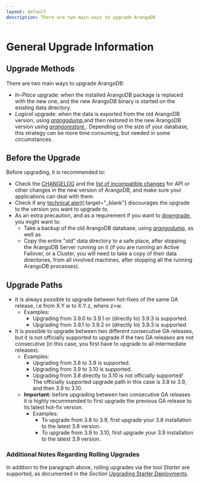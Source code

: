 ```yaml
---
layout: default
description: There are two main ways to upgrade ArangoDB
---
```

General Upgrade Information
===========================

Upgrade Methods
---------------

There are two main ways to upgrade ArangoDB:

- _In-Place_ upgrade: when the installed ArangoDB package is replaced with the new one, and
  the new ArangoDB binary is started on the existing data directory.
- _Logical_ upgrade: when the data is exported from the old ArangoDB version,
  using [_arangodump_ ](programs-arangodump.html) and then restored in
  the new ArangoDB version using [_arangorestore_ ](programs-arangorestore.html).
  Depending on the size of your database, this strategy can be more time consuming,
  but needed in some circumstances.

Before the Upgrade
------------------

Before upgrading, it is recommended to:

- Check the [CHANGELOG](release-notes.html#changelogs) and the
  [list of incompatible changes](release-notes.html#incompatible-changes)
  for API or other changes in the new version of ArangoDB, and make sure your applications
  can deal with them.
- Check if any [technical alert](https://www.arangodb.com/alerts/){:target="_blank"}
  discourages the upgrade to the version you want to upgrade to.
- As an extra precaution, and as a requirement if you want to [downgrade](downgrading.html),
  you might want to:
  - Take a backup of the old ArangoDB database, using [_arangodump_](programs-arangodump.html),
    as well as
  - Copy the entire "old" data directory to a safe place, after stopping the ArangoDB Server
    running on it (if you are running an Active Failover, or a Cluster, you will need to take
    a copy of their data directories, from all involved machines, after stopping all the running
    ArangoDB processes).

Upgrade Paths
-------------

- It is always possible to upgrade between hot-fixes of the same GA release, i.e
  from X.Y.w to X.Y.z, where z>w.
  - Examples:
    - Upgrading from 3.9.0 to 3.9.1 or (directly to) 3.9.3 is supported.
    - Upgrading from 3.9.1 to 3.9.2 or (directly to) 3.9.3 is supported.
- It is possible to upgrade between two different consecutive GA releases, but it is
  not officially supported to upgrade if the two GA releases are not consecutive
  (in this case, you first have to upgrade to all intermediate releases).
  - Examples:
    - Upgrading from 3.8 to 3.9 is supported.
    - Upgrading from 3.9 to 3.10 is supported.
    - Upgrading from 3.8 directly to 3.10 is not officially supported!
      The officially supported upgrade path in this case is 3.8 to 3.9, and then
      3.9 to 3.10.
  - **Important:** before upgrading between two consecutive GA releases it is highly
    recommended to first upgrade the previous GA release to its latest hot-fix version.
    - Examples:
      - To upgrade from 3.8 to 3.9, first upgrade your 3.8 installation to
        the latest 3.8 version.
      - To upgrade from 3.9 to 3.10, first upgrade your 3.9 installation to
        the latest 3.9 version.

### Additional Notes Regarding Rolling Upgrades

In addition to the paragraph above, rolling upgrades via the tool _Starter_ are supported,
as documented in the _Section_ [Upgrading Starter Deployments](upgrading-starter.html).
